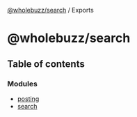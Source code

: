 [@wholebuzz/search](README.md) / Exports

# @wholebuzz/search

## Table of contents

### Modules

- [posting](modules/posting.md)
- [search](modules/search.md)
